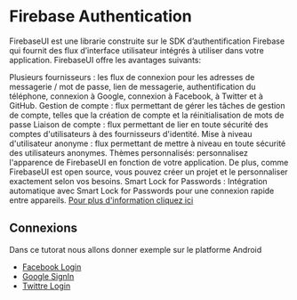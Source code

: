 # Firebase Authentication

FirebaseUI est une librarie construite sur le SDK d’authentification Firebase qui fournit des flux d’interface utilisateur intégrés à utiliser dans votre application. FirebaseUI offre les avantages suivants:

Plusieurs fournisseurs : les flux de connexion pour les adresses de messagerie / mot de passe, lien de messagerie, authentification du téléphone, connexion à Google, connexion à Facebook, à Twitter et à GitHub.
Gestion de compte : flux permettant de gérer les tâches de gestion de compte, telles que la création de compte et la réinitialisation de mots de passe
Liaison de compte : flux permettant de lier en toute sécurité des comptes d'utilisateurs à des fournisseurs d'identité.
Mise à niveau d'utilisateur anonyme : flux permettant de mettre à niveau en toute sécurité des utilisateurs anonymes.
Thèmes personnalisés: personnalisez l'apparence de FirebaseUI en fonction de votre application. De plus, comme FirebaseUI est open source, vous pouvez créer un projet et le personnaliser exactement selon vos besoins.
Smart Lock for Passwords : Intégration automatique avec Smart Lock for Passwords pour une connexion rapide entre appareils.
[Pour plus d'information cliquez ici](https://firebase.google.com)

## Connexions

Dans ce tutorat nous allons donner exemple sur le platforme Android

* [Facebook Login](FacebookLogin)
* [Google SignIn](GoogleSignIn)
* [Twittre Login](TwitterLogin)
